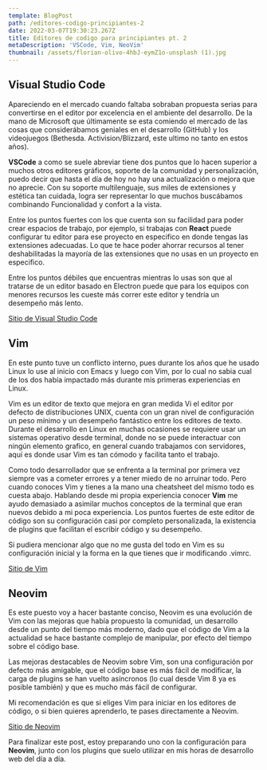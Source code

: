 ```yaml
---
template: BlogPost
path: /editores-codigo-principiantes-2
date: 2022-03-07T19:30:23.267Z
title: Editores de codigo para principiantes pt. 2
metaDescription: 'VSCode, Vim, NeoVim'
thumbnail: /assets/florian-olivo-4hbJ-eymZ1o-unsplash (1).jpg
---
```

<!--StartFragment-->

## **Visual Studio Code**

Apareciendo en el mercado cuando faltaba sobraban propuesta serias para convertirse en el editor por excelencia en el ambiente del desarrollo. De la mano de Microsoft que últimamente se esta comiendo el mercado de las cosas que considerábamos geniales en el desarrollo (GitHub) y los videojuegos (Bethesda. Activision/Blizzard, este ultimo no tanto en estos años).

**VSCode** a como se suele abreviar tiene dos puntos que lo hacen superior a muchos otros editores gráficos, soporte de la comunidad y personalización, puedo decir que hasta el día de hoy no hay una actualización o mejora que no aprecie. Con su soporte multilenguaje, sus miles de extensiones y estética tan cuidada, logra ser representar lo que muchos buscábamos combinando Funcionalidad y confort a la vista.

Entre los puntos fuertes con los que cuenta son su facilidad para poder crear espacios de trabajo, por ejemplo, si trabajas con **React** puede configurar tu editor para ese proyecto en especifico en donde tengas las extensiones adecuadas. Lo que te hace poder ahorrar recursos al tener deshabilitadas la mayoría de las extensiones que no usas en un proyecto en especifico.

Entre los puntos débiles que encuentras mientras lo usas son que al tratarse de un editor basado en Electron puede que para los equipos con menores recursos les cueste más correr este editor y tendría un desempeño más lento.

[Sitio de Visual Studio Code](https://code.visualstudio.com/)

## **Vim**

En este punto tuve un conflicto interno, pues durante los años que he usado Linux lo use al inicio con Emacs y luego con Vim, por lo cual no sabia cual de los dos había impactado más durante mis primeras experiencias en Linux.

Vim es un editor de texto que mejora en gran medida Vi el editor por defecto de distribuciones UNIX, cuenta con un gran nivel de configuración un peso mínimo y un desempeño fantástico entre los editores de texto. Durante el desarrollo en Linux en muchas ocasiones se requiere usar un sistemas operativo desde terminal, donde no se puede interactuar con ningún elemento grafico, en general cuando trabajamos con servidores, aquí es donde usar Vim es tan cómodo y facilita tanto el trabajo.

Como todo desarrollador que se enfrenta a la terminal por primera vez siempre vas a cometer errores y a tener miedo de no arruinar todo. Pero cuando conoces Vim y tienes a la mano una cheatsheet del mismo todo es cuesta abajo. Hablando desde mi propia experiencia conocer **Vim** me ayudo demasiado a asimilar muchos conceptos de la terminal que eran nuevos debido a mi poca experiencia. Los puntos fuertes de este editor de código son su configuración casi por completo personalizada, la existencia de plugins que facilitan el escribir código y su desempeño.

Si pudiera mencionar algo que no me gusta del todo en Vim es su configuración inicial y la forma en la que tienes que ir modificando .vimrc.

[Sitio de Vim](https://www.vim.org/)

## **Neovim**

Es este puesto voy a hacer bastante conciso, Neovim es una evolución de Vim con las mejoras que había propuesto la comunidad, un desarrollo desde un punto del tiempo más moderno, dado que el código de Vim a la actualidad se hace bastante complejo de manipular, por efecto del tiempo sobre el código base.

Las mejoras destacables de Neovim sobre Vim, son una configuración por defecto más amigable, que el código base es más fácil de modificar, la carga de plugins se han vuelto asíncronos (lo cual desde Vim 8 ya es posible también) y que es mucho más fácil de configurar.

Mi recomendación es que si eliges Vim para iniciar en los editores de código, o si bien quieres aprenderlo, te pases directamente a Neovim.

[Sitio de Neovim](https://neovim.io/)

Para finalizar este post, estoy preparando uno con la configuración para **Neovim**, junto con los plugins que suelo utilizar en mis horas de desarrollo web del día a día.
